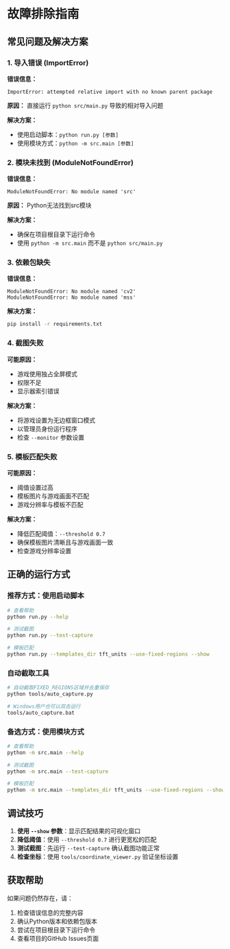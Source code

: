 # 故障排除指南

## 常见问题及解决方案

### 1. 导入错误 (ImportError)

**错误信息：**
```
ImportError: attempted relative import with no known parent package
```

**原因：** 直接运行 `python src/main.py` 导致的相对导入问题

**解决方案：**
- 使用启动脚本：`python run.py [参数]`
- 使用模块方式：`python -m src.main [参数]`

### 2. 模块未找到 (ModuleNotFoundError)

**错误信息：**
```
ModuleNotFoundError: No module named 'src'
```

**原因：** Python无法找到src模块

**解决方案：**
- 确保在项目根目录下运行命令
- 使用 `python -m src.main` 而不是 `python src/main.py`

### 3. 依赖包缺失

**错误信息：**
```
ModuleNotFoundError: No module named 'cv2'
ModuleNotFoundError: No module named 'mss'
```

**解决方案：**
```bash
pip install -r requirements.txt
```

### 4. 截图失败

**可能原因：**
- 游戏使用独占全屏模式
- 权限不足
- 显示器索引错误

**解决方案：**
- 将游戏设置为无边框窗口模式
- 以管理员身份运行程序
- 检查 `--monitor` 参数设置

### 5. 模板匹配失败

**可能原因：**
- 阈值设置过高
- 模板图片与游戏画面不匹配
- 游戏分辨率与模板不匹配

**解决方案：**
- 降低匹配阈值：`--threshold 0.7`
- 确保模板图片清晰且与游戏画面一致
- 检查游戏分辨率设置

## 正确的运行方式

### 推荐方式：使用启动脚本
```bash
# 查看帮助
python run.py --help

# 测试截图
python run.py --test-capture

# 模板匹配
python run.py --templates_dir tft_units --use-fixed-regions --show
```

### 自动截取工具
```bash
# 自动截取FIXED_REGIONS区域并去重保存
python tools/auto_capture.py

# Windows用户也可以双击运行
tools/auto_capture.bat
```

### 备选方式：使用模块方式
```bash
# 查看帮助
python -m src.main --help

# 测试截图
python -m src.main --test-capture

# 模板匹配
python -m src.main --templates_dir tft_units --use-fixed-regions --show
```

## 调试技巧

1. **使用 `--show` 参数**：显示匹配结果的可视化窗口
2. **降低阈值**：使用 `--threshold 0.7` 进行更宽松的匹配
3. **测试截图**：先运行 `--test-capture` 确认截图功能正常
4. **检查坐标**：使用 `tools/coordinate_viewer.py` 验证坐标设置

## 获取帮助

如果问题仍然存在，请：
1. 检查错误信息的完整内容
2. 确认Python版本和依赖包版本
3. 尝试在项目根目录下运行命令
4. 查看项目的GitHub Issues页面
